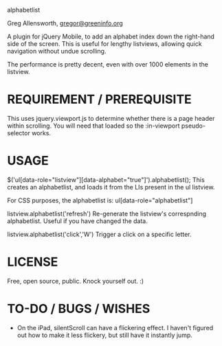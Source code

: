 alphabetlist

Greg Allensworth, gregor@greeninfo.org

A plugin for jQuery Mobile, to add an alphabet index down the right-hand side of the screen.
This is useful for lengthy listviews, allowing quick navigation without undue scrolling.

The performance is pretty decent, even with over 1000 elements in the listview.


REQUIREMENT / PREREQUISITE
=============

This uses jquery.viewport.js to determine whether there is a page header within scrolling.
You will need that loaded so the :in-viewport pseudo-selector works.


USAGE
=============

$('ul[data-role="listview"][data-alphabet="true"]').alphabetlist();
This creates an alphabetlist, and loads it from the LIs present in the ul listview.

For CSS purposes, the alphabetlist is:
ul[data-role="alphabetlist"]

listview.alphabetlist('refresh')
Re-generate the listview's correspnding alphabetlist. Useful if you have changed the data.

listview.alphabetlist('click','W')
Trigger a click on a specific letter.


LICENSE
=============

Free, open source, public. Knock yourself out. :)


TO-DO / BUGS / WISHES
=============

- On the iPad, silentScroll can have a flickering effect. I haven't figured
  out how to make it less flickery, but still have it instantly jump.

